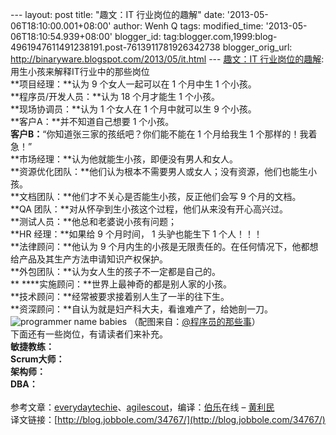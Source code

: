 --- layout: post title: "趣文：IT 行业岗位的趣解" date:
'2013-05-06T18:10:00.001+08:00' author: Wenh Q tags: modified\_time:
'2013-05-06T18:10:54.939+08:00' blogger\_id:
tag:blogger.com,1999:blog-4961947611491238191.post-7613911781926342738
blogger\_orig\_url: http://binaryware.blogspot.com/2013/05/it.html ---
[趣文：IT
行业岗位的趣解](http://www.oschina.net/news/40241/delivery-a-baby-as-a-project-it-professionals-views):
\
用生小孩来解释IT行业中的那些岗位\
**项目经理：**认为 9 个女人一起可以在 1 个月中生 1 个小孩。\
**程序员/开发人员：**认为 18 个月才能生 1 个小孩。\
**现场协调员：**认为 1 个女人在 1 个月中就可以生 9 个小孩。\
**客户A：**并不知道自己想要 1 个小孩。\
**客户B：**“你知道张三家的孩纸吧？你们能不能在 1 个月给我生 1
个那样的！我着急！”\
**市场经理：**认为他就能生小孩，即便没有男人和女人。\
**资源优化团队：**他们认为根本不需要男人或女人；没有资源，他们也能生小孩。\
**文档团队：**他们才不关心是否能生小孩，反正他们会写 9 个月的文档。\
**QA 团队：**对从怀孕到生小孩这个过程，他们从来没有开心高兴过。\
**测试人员：**他总和老婆说小孩有问题；\
**HR 经理：**如果给 9 个月时间， 1 头驴也能生下 1 个人！！！\
**法律顾问：**他认为 9
个月内生的小孩是无限责任的。在任何情况下，他都想给产品及其生产方法申请知识产权保护。\
**外包团队：**认为女人生的孩子不一定都是自己的。\
** ****实施顾问：**世界上最神奇的都是别人家的小孩。\
**技术顾问：**经常被要求接着别人生了一半的往下生。\
**资深顾问：**自认为就是妇产科大夫，看谁难产了，给她剖一刀。\
![programmer name
babies](http://static.oschina.net/uploads/img/201305/06065222_ozad.jpg "programmer name babies")
（配图来自：[@程序员的那些事](http://weibo.com/2093492691/xykw6dRIY)）
\
下面还有一些岗位，有请读者们来补充。\
**敏捷教练：**\
**Scrum大师：**\
**架构师：**\
**DBA：**\
\
参考文章：[everydaytechie](http://www.everydaytechie.com/2011/09/18/delivery-a-baby-as-a-project-it-professionals-views/)、[agilescout](http://agilescout.com/humor-business-roles-and-designations-for-a-baby-humor/)，编译：[伯乐](http://www.jobbole.com/ "伯乐在线")在线
– [黄利民](http://blog.jobbole.com/author/%e9%bb%84%e5%88%a9%e6%b0%91/)\
译文链接：[http://blog.jobbole.com/34767/](http://blog.jobbole.com/34767/)
